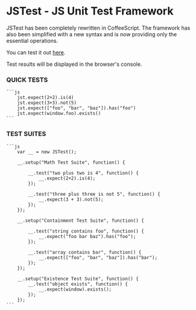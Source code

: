 JSTest - JS Unit Test Framework
===============================

JSTest has been completely rewritten in CoffeeScript. The framework has also been simplified with a new syntax and is now providing only the essential operations.

You can test it out <a href="http://htmlpreview.github.com/?https://github.com/jakesankey/JSTest/blob/master/example/index.html" target="_blank">here</a>.

Test results will be displayed in the browser's console.

### QUICK TESTS

    ```js
        jst.expect(2+2).is(4)
        jst.expect(3+3).not(5)
        jst.expect(["foo", "bar", "baz"]).has("foo")
        jst.expect(window.foo).exists()
    ```

### TEST SUITES

    ```js
        var __ = new JSTest();

        __.setup("Math Test Suite", function() {

            __.test("two plus two is 4", function() {
                __.expect(2+2).is(4);
            });

            __.test("three plus three is not 5", function() {
                __.expect(3 + 3).not(5);
            });
        });

        __.setup("Containment Test Suite", function() {

            __.test("string contains foo", function() {
                __.expect("foo bar baz").has("foo");
            });

            __.test("array contains bar", function() {
                __.expect(["foo", "bar", "baz"]).has("bar");
            });
        });

        __.setup("Existence Test Suite", function() {
            __.test("object exists", function() {
                __.expect(window).exists();
            });
        });
    ```
